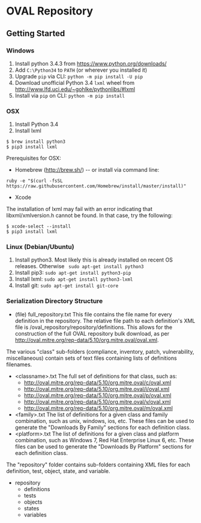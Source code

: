 # OVAL Repository

## Getting Started ##

### Windows

1. Install python 3.4.3 from https://www.python.org/downloads/
2. Add ```C:\Python34``` to ```PATH``` (or wherever you installed it)
3. Upgrade ```pip``` via CLI: ```python -m pip install -U pip```
4. Download unofficial Python 3.4 ```lxml``` wheel from http://www.lfd.uci.edu/~gohlke/pythonlibs/#lxml
5. Install via ```pip``` on CLI: ```python -m pip install```

### OSX

1. Install Python 3.4
2. Install lxml

```
$ brew install python3
$ pip3 install lxml
```

Prerequisites for OSX:
 * Homebrew (http://brew.sh/) -- or install via command line:
 
 ```ruby -e "$(curl -fsSL https://raw.githubusercontent.com/Homebrew/install/master/install)"```
 
 * Xcode
 
The installation of lxml may fail with an error indicating that libxml/xmlversion.h cannot be found.  In that case, try the following:
 
 ```
 $ xcode-select --install
 $ pip3 install lxml
 ```
 

### Linux (Debian/Ubuntu)

1. Install python3.  Most likely this is already installed on recent OS releases.  Otherwise
``` sudo apt-get install python3```
2. Install pip3:  ```sudo apt-get install python3-pip```
3. Install lxml:  ```sudo apt-get install python3-lxml```
4. Install git:  ```sudo apt-get install git-core```



### Serialization Directory Structure
* (file) full_repository.txt
	This file contains the file name for every definition in the repository.  The relative file path to each definition's XML file is /oval_repository/repository/definitions.  This allows for the construction of the full OVAL repository bulk download, as per http://oval.mitre.org/rep-data/5.10/org.mitre.oval/oval.xml.

The various "class" sub-folders (compliance, inventory, patch, vulnerability, miscellaneous) contain sets of text files containing lists of definitions filenames.
* \<classname\>.txt
	The full set of definitions for that class, such as:
	- http://oval.mitre.org/rep-data/5.10/org.mitre.oval/c/oval.xml
	- http://oval.mitre.org/rep-data/5.10/org.mitre.oval/i/oval.xml
	- http://oval.mitre.org/rep-data/5.10/org.mitre.oval/p/oval.xml
	- http://oval.mitre.org/rep-data/5.10/org.mitre.oval/v/oval.xml
	- http://oval.mitre.org/rep-data/5.10/org.mitre.oval/m/oval.xml
* \<family\>.txt
	The list of definitions for a given class and family combination, such as unix, windows, ios, etc.  These files can be used to generate the "Downloads By Family" sections for each definition class.
* \<platform\>.txt
	The list of definitions for a given class and platform combination, such as Windows 7, Red Hat Enterprise Linux 6, etc.  These files can be used to generate the "Downloads By Platform" sections for each definition class.

The "repository" folder contains sub-folders containing XML files for each definition, test, object, state, and variable.
* repository
	- definitions
	- tests
	- objects
	- states
	- variables
	
